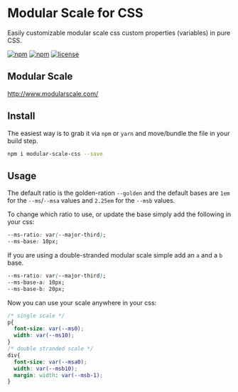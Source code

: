 # Modular Scale for CSS
Easily customizable modular scale css custom properties (variables) in pure CSS.

[![npm](https://img.shields.io/npm/v/modular-scale-css.svg?style=flat-square)](https://www.npmjs.com/package/modular-scale-css)
[![npm](https://img.shields.io/npm/dt/modular-scale-css.svg?style=flat-square)](https://www.npmjs.com/package/modular-scale-css) [![license](https://img.shields.io/github/license/nuclei/modular-scale.svg?style=flat-square)](https://github.com/nuclei/modular-scale/blob/master/LICENSE)

## Modular Scale
http://www.modularscale.com/

## Install
The easiest way is to grab it via `npm` or `yarn` and move/bundle the file in your build step.

```bash
npm i modular-scale-css --save
```

## Usage
The default ratio is the golden-ration `--golden` and the default bases are `1em` for the `--ms`/`--msa` values and `2.25em` for the `--msb` values.

To change which ratio to use, or update the base simply add the following in your css:

```css
--ms-ratio: var(--major-third);
--ms-base: 10px;
```

If you are using a double-stranded modular scale simple add an `a` and a `b` base.

```css
--ms-ratio: var(--major-third);
--ms-base-a: 10px;
--ms-base-b: 20px;
```

Now you can use your scale anywhere in your css:

```css
/* single scale */
p{
  font-size: var(--ms0);
  width: var(--ms10);
}
/* double stranded scale */
div{
  font-size: var(--msa0);
  width: var(--msb10);
  margin: width: var(--msb-1);
}
```

